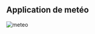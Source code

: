 ## Application de metéo
![meteo](https://github.com/NomelN/Meteo-App/assets/61651276/4ab3a610-fe5d-4c7d-99c0-ae7846b93d16)
